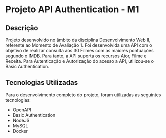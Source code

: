 # Projeto API Authentication - M1

## Descrição

Projeto desenvolvido no âmbito da disciplina Desenvolvimento Web II, referente ao Momento de Avaliação 1. Foi desenvolvida uma API com o objetivo de realizar consulta aos 30 Filmes com as maiores pontuações segundo o IMDB. Para tanto, a API suporta os recursos Ator, Filme e Receita.
Para Autenticação e Autorização do acesso a API, utilizou-se o Basic Authentication.

## Tecnologias Utilizadas

Para o desenvolvimento completo do projeto, foram utilizadas as seguintes tecnologias:

- OpenAPI
- Basic Authentication
- NodeJS
- MySQL
- Docker
